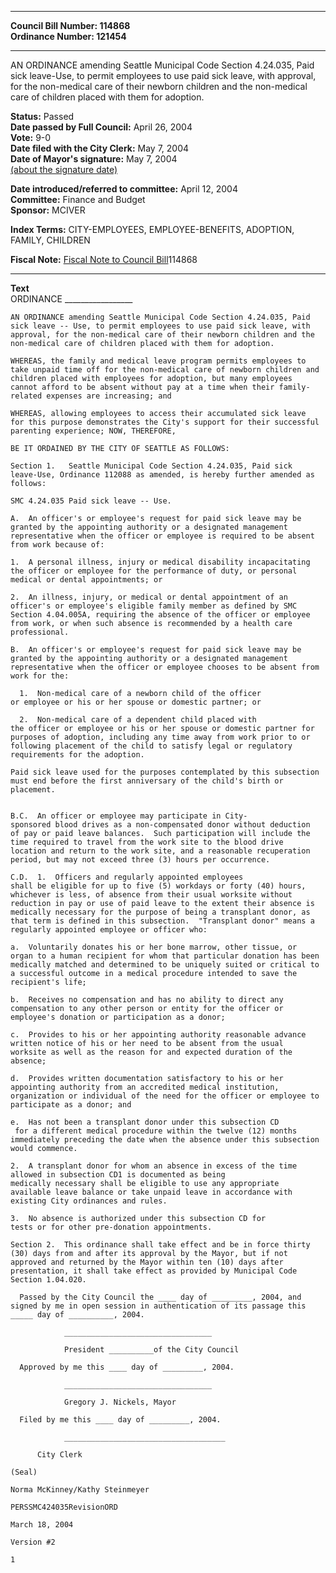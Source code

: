 * * * * *  
  
**Council Bill Number: [](#h0)[](#h2)114868**   
**Ordinance Number: 121454**  
  
* * * * *  
  
AN ORDINANCE amending Seattle Municipal Code Section 4.24.035, Paid sick leave-Use, to permit employees to use paid sick leave, with approval, for the non-medical care of their newborn children and the non-medical care of children placed with them for adoption.  
  
**Status:** Passed   
**Date passed by Full Council:** April 26, 2004   
**Vote:** 9-0   
**Date filed with the City Clerk:** May 7, 2004   
**Date of Mayor's signature:** May 7, 2004   
[(about the signature date)](/~public/approvaldate.htm)   
  
  
**Date introduced/referred to committee:** April 12, 2004   
**Committee:** Finance and Budget   
**Sponsor:** MCIVER   
  
**Index Terms:** CITY-EMPLOYEES, EMPLOYEE-BENEFITS, ADOPTION, FAMILY, CHILDREN  
  
**Fiscal Note:** [Fiscal Note to Council Bill](http://clerk.seattle.gov/~public/fnote/114868.htm)[](#h1)[](#h3)114868  
  
* * * * *  
  
**Text**  
    ORDINANCE _________________  
  
    AN ORDINANCE amending Seattle Municipal Code Section 4.24.035, Paid  
    sick leave -- Use, to permit employees to use paid sick leave, with  
    approval, for the non-medical care of their newborn children and the  
    non-medical care of children placed with them for adoption.  
  
    WHEREAS, the family and medical leave program permits employees to  
    take unpaid time off for the non-medical care of newborn children and  
    children placed with employees for adoption, but many employees  
    cannot afford to be absent without pay at a time when their family-  
    related expenses are increasing; and  
  
    WHEREAS, allowing employees to access their accumulated sick leave  
    for this purpose demonstrates the City's support for their successful  
    parenting experience; NOW, THEREFORE,  
  
    BE IT ORDAINED BY THE CITY OF SEATTLE AS FOLLOWS:  
  
    Section 1.   Seattle Municipal Code Section 4.24.035, Paid sick  
    leave-Use, Ordinance 112088 as amended, is hereby further amended as  
    follows:  
  
    SMC 4.24.035 Paid sick leave -- Use.  
  
    A.  An officer's or employee's request for paid sick leave may be  
    granted by the appointing authority or a designated management  
    representative when the officer or employee is required to be absent  
    from work because of:  
  
    1.  A personal illness, injury or medical disability incapacitating  
    the officer or employee for the performance of duty, or personal  
    medical or dental appointments; or  
  
    2.  An illness, injury, or medical or dental appointment of an  
    officer's or employee's eligible family member as defined by SMC  
    Section 4.04.005A, requiring the absence of the officer or employee  
    from work, or when such absence is recommended by a health care  
    professional.  
  
    B.  An officer's or employee's request for paid sick leave may be  
    granted by the appointing authority or a designated management  
    representative when the officer or employee chooses to be absent from  
    work for the:  
  
      1.  Non-medical care of a newborn child of the officer  
    or employee or his or her spouse or domestic partner; or  
  
      2.  Non-medical care of a dependent child placed with  
    the officer or employee or his or her spouse or domestic partner for  
    purposes of adoption, including any time away from work prior to or  
    following placement of the child to satisfy legal or regulatory  
    requirements for the adoption.  
  
    Paid sick leave used for the purposes contemplated by this subsection  
    must end before the first anniversary of the child's birth or  
    placement.  
  
  
    B.C.  An officer or employee may participate in City-  
    sponsored blood drives as a non-compensated donor without deduction  
    of pay or paid leave balances.  Such participation will include the  
    time required to travel from the work site to the blood drive  
    location and return to the work site, and a reasonable recuperation  
    period, but may not exceed three (3) hours per occurrence.  
  
    C.D.  1.  Officers and regularly appointed employees  
    shall be eligible for up to five (5) workdays or forty (40) hours,  
    whichever is less, of absence from their usual worksite without  
    reduction in pay or use of paid leave to the extent their absence is  
    medically necessary for the purpose of being a transplant donor, as  
    that term is defined in this subsection.  "Transplant donor" means a  
    regularly appointed employee or officer who:  
  
    a.  Voluntarily donates his or her bone marrow, other tissue, or  
    organ to a human recipient for whom that particular donation has been  
    medically matched and determined to be uniquely suited or critical to  
    a successful outcome in a medical procedure intended to save the  
    recipient's life;  
  
    b.  Receives no compensation and has no ability to direct any  
    compensation to any other person or entity for the officer or  
    employee's donation or participation as a donor;  
  
    c.  Provides to his or her appointing authority reasonable advance  
    written notice of his or her need to be absent from the usual  
    worksite as well as the reason for and expected duration of the  
    absence;  
  
    d.  Provides written documentation satisfactory to his or her  
    appointing authority from an accredited medical institution,  
    organization or individual of the need for the officer or employee to  
    participate as a donor; and  
  
    e.  Has not been a transplant donor under this subsection CD  
     for a different medical procedure within the twelve (12) months  
    immediately preceding the date when the absence under this subsection  
    would commence.  
  
    2.  A transplant donor for whom an absence in excess of the time  
    allowed in subsection CD1 is documented as being  
    medically necessary shall be eligible to use any appropriate  
    available leave balance or take unpaid leave in accordance with  
    existing City ordinances and rules.  
  
    3.  No absence is authorized under this subsection CD for  
    tests or for other pre-donation appointments.  
  
    Section 2.  This ordinance shall take effect and be in force thirty  
    (30) days from and after its approval by the Mayor, but if not  
    approved and returned by the Mayor within ten (10) days after  
    presentation, it shall take effect as provided by Municipal Code  
    Section 1.04.020.  
  
      Passed by the City Council the ____ day of _________, 2004, and  
    signed by me in open session in authentication of its passage this  
    _____ day of __________, 2004.  
  
                _________________________________  
  
                President __________of the City Council  
  
      Approved by me this ____ day of _________, 2004.  
  
                _________________________________  
  
                Gregory J. Nickels, Mayor  
  
      Filed by me this ____ day of _________, 2004.  
  
                ____________________________________  
  
          City Clerk  
  
    (Seal)  
  
    Norma McKinney/Kathy Steinmeyer  
  
    PERSSMC424035RevisionORD  
  
    March 18, 2004  
  
    Version #2  
  
    1  
